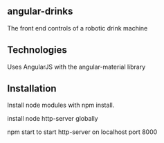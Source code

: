 ## angular-drinks

The front end controls of a robotic drink machine

## Technologies

Uses AngularJS with the angular-material library

## Installation

Install node modules with npm install.

install node http-server globally

npm start to start http-server on localhost port 8000
